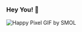 ### Hey You! 📢

<!--
**aportela/aportela** is a ✨ _special_ ✨ repository because its `README.md` (this file) appears on your GitHub profile.

Here are some ideas to get you started:

- 🔭 I’m currently working on ...
- 🌱 I’m currently learning ...
- 👯 I’m looking to collaborate on ...
- 🤔 I’m looking for help with ...
- 💬 Ask me about ...
- 📫 How to reach me: ...
- 😄 Pronouns: ...
- ⚡ Fun fact: ...
-->

![Happy Pixel GIF by SMOL](https://github.com/aportela/aportela/assets/705838/d61d3c67-556f-4716-bcce-07c0891d267a)
